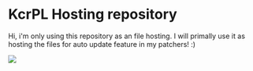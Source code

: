 # KcrPL Hosting repository

Hi, i'm only using this repository as an file hosting. I will primally use it as hosting the files for auto update feature in my patchers! :)

![](https://imgur.com/RjmNK4z.gif)
